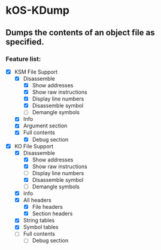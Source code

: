 # kOS-KDump

## Dumps the contents of an object file as specified.

### Feature list:

- [x] KSM File Support
    - [x] Disassemble
        - [x] Show addresses
        - [x] Show raw instructions
        - [x] Display line numbers
        - [x] Disassemble symbol
        - [ ] Demangle symbols
    - [x] Info
    - [x] Argument section
    - [x] Full contents
        - [x] Debug section

- [x] KO File Support
    - [x] Disassemble
        - [x] Show addresses
        - [x] Show raw instructions
        - [ ] Display line numbers
        - [x] Disassemble symbol
        - [ ] Demangle symbols
    - [x] Info
    - [x] All headers
        - [x] File headers
        - [x] Section headers
    - [x] String tables
    - [x] Symbol tables
    - [ ] Full contents
        - [ ] Debug section